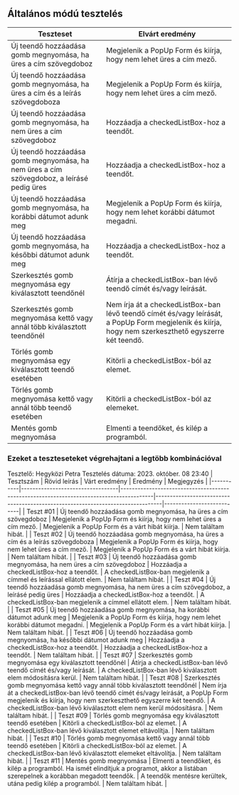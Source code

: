 ## Általános módú tesztelés
 | Teszteset               | Elvárt eredmény                                                                                                     | 
 |-------------------------|---------------------------------------------------------------------------------------------------------------------| 
 | Új teendő hozzáadása gomb megnyomása, ha üres a cím szövegdoboz | Megjelenik a PopUp Form és kiírja, hogy nem lehet üres a cím mező. |
 | Új teendő hozzáadása gomb megnyomása, ha üres a cím és a leírás szövegdoboza | Megjelenik a PopUp Form és kiírja, hogy nem lehet üres a cím mező. |
 | Új teendő hozzáadása gomb megnyomása, ha nem üres a cím szövegdoboz | Hozzáadja a checkedListBox-hoz a teendőt. | 
 | Új teendő hozzáadása gomb megnyomása, ha nem üres a cím szövegdoboz, a leírásé pedig üres | Hozzáadja a checkedListBox-hoz a teendőt. |
 | Új teendő hozzáadása gomb megnyomása, ha korábbi dátumot adunk meg | Megjelenik a PopUp Form és kiírja, hogy nem lehet korábbi dátumot megadni. |
 | Új teendő hozzáadása gomb megnyomása, ha későbbi dátumot adunk meg | Hozzáadja a checkedListBox-hoz a teendőt. |
 | Szerkesztés gomb megnyomása egy kiválasztott teendőnél | Átírja a checkedListBox-ban lévő teendő címét és/vagy leírását. |
 | Szerkesztés gomb megnyomása kettő vagy annál több kiválasztott teendőnél | Nem írja át a checkedListBox-ban lévő teendő címét és/vagy leírását, a PopUp Form megjelenik és kiírja, hogy nem szerkeszthető egyszerre két teendő. | 
 | Törlés gomb megnyomása egy kiválasztott teendő esetében | Kitörli a checkedListBox-ból az elemet. |
 | Törlés gomb megnyomása kettő vagy annál több teendő esetében | Kitörli a checkedListBox-ból az elemeket. |
 | Mentés gomb megnyomása | Elmenti a teendőket, és kilép a programból. |

 ### Ezeket a teszteseteket végrehajtani a legtöbb kombinációval

Tesztelő: Hegyközi Petra
Tesztelés dátuma: 2023. október. 08 23:40
| Tesztszám | Rövid leírás                     | Várt eredmény                                                                           | Eredmény                                                                       | Megjegyzés                |
|-----------|----------------------------------|-----------------------------------------------------------------------------------------|--------------------------------------------------------------------------------|---------------------------|
| Teszt #01 | Új teendő hozzáadása gomb megnyomása, ha üres a cím szövegdoboz | Megjelenik a PopUp Form és kiírja, hogy nem lehet üres a cím mező. | Megjelenik a PopUp Form és a várt hibát kiírja. | Nem találtam hibát. |
| Teszt #02 | Új teendő hozzáadása gomb megnyomása, ha üres a cím és a leírás szövegdoboza | Megjelenik a PopUp Form és kiírja, hogy nem lehet üres a cím mező. | Megjelenik a PopUp Form és a várt hibát kiírja. | Nem találtam hibát. |
| Teszt #03 | Új teendő hozzáadása gomb megnyomása, ha nem üres a cím szövegdoboz | Hozzáadja a checkedListBox-hoz a teendőt. | A checkedListBox-ban megjelenik a címmel és leírással ellátott elem. | Nem találtam hibát. |
| Teszt #04 | Új teendő hozzáadása gomb megnyomása, ha nem üres a cím szövegdoboz, a leírásé pedig üres | Hozzáadja a checkedListBox-hoz a teendőt. | A checkedListBox-ban megjelenik a címmel ellátott elem. | Nem találtam hibát. |
| Teszt #05 | Új teendő hozzáadása gomb megnyomása, ha korábbi dátumot adunk meg | Megjelenik a PopUp Form és kiírja, hogy nem lehet korábbi dátumot megadni. | Megjelenik a PopUp Form és a várt hibát kiírja. | Nem találtam hibát. |
| Teszt #06 | Új teendő hozzáadása gomb megnyomása, ha későbbi dátumot adunk meg | Hozzáadja a checkedListBox-hoz a teendőt. | Hozzáadja a checkedListBox-hoz a teendőt. | Nem találtam hibát. |
| Teszt #07 | Szerkesztés gomb megnyomása egy kiválasztott teendőnél | Átírja a checkedListBox-ban lévő teendő címét és/vagy leírását. | A checkedListBox-ban lévő kiválasztott elem módosításra kerül. | Nem találtam hibát. |
| Teszt #08 | Szerkesztés gomb megnyomása kettő vagy annál több kiválasztott teendőnél | Nem írja át a checkedListBox-ban lévő teendő címét és/vagy leírását, a PopUp Form megjelenik és kiírja, hogy nem szerkeszthető egyszerre két teendő. | A checkedListBox-ban lévő kiválasztott elem nem kerül módosításra. | Nem találtam hibát. |
| Teszt #09 | Törlés gomb megnyomása egy kiválasztott teendő esetében | Kitörli a checkedListBox-ból az elemet. | A checkedListBox-ban lévő kiválasztott elemet eltávolítja. | Nem találtam hibát. |
| Teszt #10 | Törlés gomb megnyomása kettő vagy annál több teendő esetében | Kitörli a checkedListBox-ból az elemet. | A checkedListBox-ban lévő kiválasztott elemeket eltávolítja. | Nem találtam hibát. |
| Teszt #11 | Mentés gomb megnyomása | Elmenti a teendőket, és kilép a programból. Ha ismét elindítjuk a programot, akkor a listában szerepelnek a korábban megadott teendők. | A teendők mentésre kerültek, utána pedig kilép a programból. | Nem találtam hibát. |